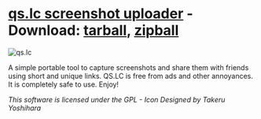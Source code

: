 [qs.lc screenshot uploader](http://qs.lc) - Download: [tarball](https://api.github.com/repos/qaisjp/qs.lc/tarball), [zipball](https://github.com/qaisjp/qs.lc/archive/master.zip)
=========================
![qs.lc](http://qs.lc/s/img/image_slide2.png)


A simple portable tool to capture screenshots and share them with friends using short and unique links. QS.LC is free from ads and other annoyances.
It is completely safe to use. Enjoy!


*This software is licensed under the GPL - Icon Designed by Takeru Yoshihara*

